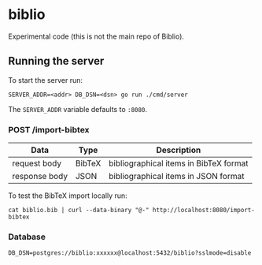 # biblio

Experimental code (this is not the main repo of Biblio).

## Running the server

To start the server run:

`SERVER_ADDR=<addr> DB_DSN=<dsn> go run ./cmd/server`

The `SERVER_ADDR` variable defaults to `:8080`.

### POST /import-bibtex

|Data|Type|Description|
|---|---|---|
|request body|BibTeX|bibliographical items in BibTeX format|
|response body|JSON|bibliographical items in JSON format|

To test the BibTeX import locally run:

`cat biblio.bib | curl --data-binary "@-" http://localhost:8080/import-bibtex`

### Database

`DB_DSN=postgres://biblio:xxxxxx@localhost:5432/biblio?sslmode=disable`
